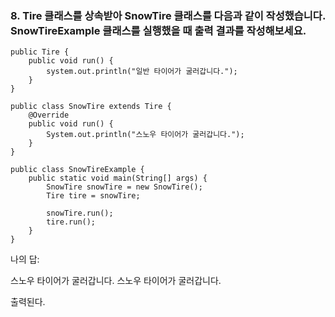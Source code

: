 ### 8. Tire 클래스를 상속받아 SnowTire 클래스를 다음과 같이 작성했습니다. SnowTireExample 클래스를 실행했을 때 출력 결과를 작성해보세요.

```
public Tire {
    public void run() {
        system.out.println("일반 타이어가 굴러갑니다.");
    }
}
```
```
public class SnowTire extends Tire {
    @Override
    public void run() {
        System.out.println("스노우 타이어가 굴러갑니다.");
    }
}
```
```
public class SnowTireExample {
    public static void main(String[] args) {
        SnowTire snowTire = new SnowTire();
        Tire tire = snowTire;
        
        snowTire.run();
        tire.run();
    }
}
```
나의 답:

스노우 타이어가 굴러갑니다.
스노우 타이어가 굴러갑니다.

출력된다.